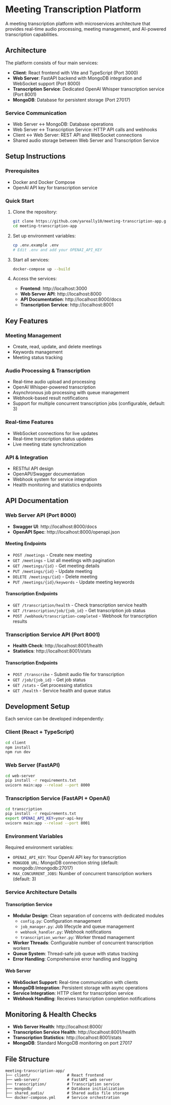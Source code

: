 # Meeting Transcription Platform

A meeting transcription platform with microservices architecture that provides real-time audio processing, meeting management, and AI-powered transcription capabilities.

## Architecture

The platform consists of four main services:

- **Client**: React frontend with Vite and TypeScript (Port 3000)
- **Web Server**: FastAPI backend with MongoDB integration and WebSocket support (Port 8000)
- **Transcription Service**: Dedicated OpenAI Whisper transcription service (Port 8001)
- **MongoDB**: Database for persistent storage (Port 27017)

### Service Communication
- Web Server ↔ MongoDB: Database operations
- Web Server ↔ Transcription Service: HTTP API calls and webhooks
- Client ↔ Web Server: REST API and WebSocket connections
- Shared audio storage between Web Server and Transcription Service

## Setup Instructions

### Prerequisites
- Docker and Docker Compose
- OpenAI API key for transcription service

### Quick Start
1. Clone the repository:
   ```bash
   git clone https://github.com/yareally10/meeting-transcription-app.git
   cd meeting-transcription-app
   ```

2. Set up environment variables:
   ```bash
   cp .env.example .env
   # Edit .env and add your OPENAI_API_KEY
   ```

3. Start all services:
   ```bash
   docker-compose up --build
   ```

4. Access the services:
   - **Frontend**: http://localhost:3000
   - **Web Server API**: http://localhost:8000
   - **API Documentation**: http://localhost:8000/docs
   - **Transcription Service**: http://localhost:8001

## Key Features

### Meeting Management
- Create, read, update, and delete meetings
- Keywords management
- Meeting status tracking

### Audio Processing & Transcription
- Real-time audio upload and processing
- OpenAI Whisper-powered transcription
- Asynchronous job processing with queue management
- Webhook-based result notifications
- Support for multiple concurrent transcription jobs (configurable, default: 3)

### Real-time Features
- WebSocket connections for live updates
- Real-time transcription status updates
- Live meeting state synchronization

### API & Integration
- RESTful API design
- OpenAPI/Swagger documentation
- Webhook system for service integration
- Health monitoring and statistics endpoints

## API Documentation

### Web Server API (Port 8000)
- **Swagger UI**: http://localhost:8000/docs
- **OpenAPI Spec**: http://localhost:8000/openapi.json

#### Meeting Endpoints
- `POST /meetings` - Create new meeting
- `GET /meetings` - List all meetings with pagination
- `GET /meetings/{id}` - Get meeting details
- `PUT /meetings/{id}` - Update meeting
- `DELETE /meetings/{id}` - Delete meeting
- `PUT /meetings/{id}/keywords` - Update meeting keywords

#### Transcription Endpoints
- `GET /transcription/health` - Check transcription service health
- `GET /transcription/job/{job_id}` - Get transcription job status
- `POST /webhook/transcription-completed` - Webhook for transcription results

### Transcription Service API (Port 8001)
- **Health Check**: http://localhost:8001/health
- **Statistics**: http://localhost:8001/stats

#### Transcription Endpoints
- `POST /transcribe` - Submit audio file for transcription
- `GET /job/{job_id}` - Get job status
- `GET /stats` - Get processing statistics
- `GET /health` - Service health and queue status

## Development Setup

Each service can be developed independently:

### Client (React + TypeScript)
```bash
cd client
npm install
npm run dev
```

### Web Server (FastAPI)
```bash
cd web-server
pip install -r requirements.txt
uvicorn main:app --reload --port 8000
```

### Transcription Service (FastAPI + OpenAI)
```bash
cd transcription
pip install -r requirements.txt
export OPENAI_API_KEY=your-api-key
uvicorn main:app --reload --port 8001
```

### Environment Variables

Required environment variables:
- `OPENAI_API_KEY`: Your OpenAI API key for transcription
- `MONGODB_URL`: MongoDB connection string (default: mongodb://mongodb:27017)
- `MAX_CONCURRENT_JOBS`: Number of concurrent transcription workers (default: 3)

### Service Architecture Details

#### Transcription Service
- **Modular Design**: Clean separation of concerns with dedicated modules
  - `config.py`: Configuration management
  - `job_manager.py`: Job lifecycle and queue management
  - `webhook_handler.py`: Webhook notifications
  - `transcription_worker.py`: Worker thread management
- **Worker Threads**: Configurable number of concurrent transcription workers
- **Queue System**: Thread-safe job queue with status tracking
- **Error Handling**: Comprehensive error handling and logging

#### Web Server
- **WebSocket Support**: Real-time communication with clients
- **MongoDB Integration**: Persistent storage with async operations
- **Service Integration**: HTTP client for transcription service
- **Webhook Handling**: Receives transcription completion notifications

## Monitoring & Health Checks

- **Web Server Health**: http://localhost:8000/
- **Transcription Service Health**: http://localhost:8001/health
- **Transcription Statistics**: http://localhost:8001/stats
- **MongoDB**: Standard MongoDB monitoring on port 27017

## File Structure
```
meeting-transcription-app/
├── client/                # React frontend
├── web-server/            # FastAPI web server
├── transcription/         # Transcription service
├── mongodb/               # Database initialization
├── shared_audio/          # Shared audio file storage
└── docker-compose.yml     # Service orchestration
```